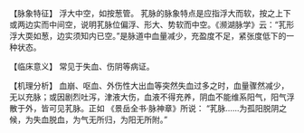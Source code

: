 【脉象特征】
浮大中空，如按葱管。
芤脉的脉象特点是应指浮大而软，按之上下或两边实而中间空，说明芤脉位偏浮、形大、势软而中空。《濒湖脉学》云：“芤形浮大耎如葱，边实须知内已空。”是脉道中血量减少，充盈度不足，紧张度低下的一种状态。

【临床意义】
常见于失血、伤阴等病证。

【机理分析】
血崩、呕血、外伤性大出血等突然失血过多之时，血量骤然减少，无以充脉；或因剧烈吐泻，津液大伤，血液不得充养，阴血不能维系阳气，阳气浮散于外，皆可见芤脉。正如 《景岳全书·脉神章》所说： “芤脉……为孤阳脱阴之候，为失血脱血，为气无所归，为阳无所附。”